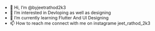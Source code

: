- 👋 Hi, I’m @byjeetrathod2k3
- 👀 I’m interested in Devloping as well as designing
- 🌱 I’m currently learning Flutter And UI Designing
- 📫 How to reach me connect with me on instagrame jeet_rathod_2k3

<!---
byjeetrathod2k3/byjeetrathod2k3 is a ✨ special ✨ repository because its `README.md` (this file) appears on your GitHub profile.
You can click the Preview link to take a look at your changes.
--->
